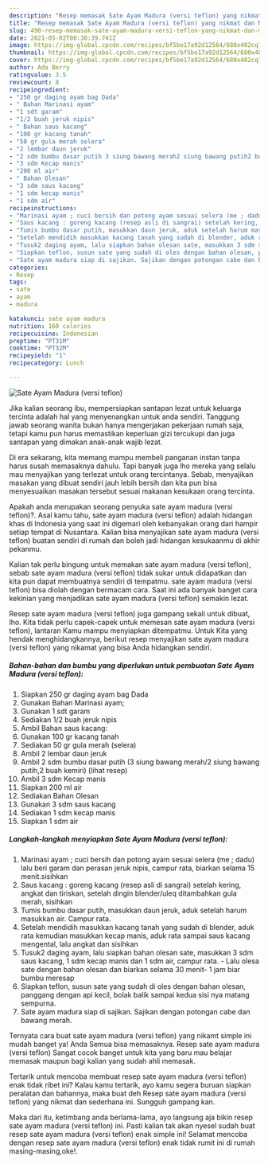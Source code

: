 ```yaml
---
description: "Resep memasak Sate Ayam Madura (versi teflon) yang nikmat dan Mudah Dibuat"
title: "Resep memasak Sate Ayam Madura (versi teflon) yang nikmat dan Mudah Dibuat"
slug: 490-resep-memasak-sate-ayam-madura-versi-teflon-yang-nikmat-dan-mudah-dibuat
date: 2021-05-02T08:30:39.741Z
image: https://img-global.cpcdn.com/recipes/bf5be17a92d12564/680x482cq70/sate-ayam-madura-versi-teflon-foto-resep-utama.jpg
thumbnail: https://img-global.cpcdn.com/recipes/bf5be17a92d12564/680x482cq70/sate-ayam-madura-versi-teflon-foto-resep-utama.jpg
cover: https://img-global.cpcdn.com/recipes/bf5be17a92d12564/680x482cq70/sate-ayam-madura-versi-teflon-foto-resep-utama.jpg
author: Ada Berry
ratingvalue: 3.5
reviewcount: 8
recipeingredient:
- "250 gr daging ayam bag Dada"
- " Bahan Marinasi ayam"
- "1 sdt garam"
- "1/2 buah jeruk nipis"
- " Bahan saus kacang"
- "100 gr kacang tanah"
- "50 gr gula merah selera"
- "2 lembar daun jeruk"
- "2 sdm bumbu dasar putih 3 siung bawang merah2 siung bawang putih2 buah kemiri           lihat resep"
- "3 sdm Kecap manis"
- "200 ml air"
- " Bahan Olesan"
- "3 sdm saus kacang"
- "1 sdm kecap manis"
- "1 sdm air"
recipeinstructions:
- "Marinasi ayam ; cuci bersih dan potong ayam sesuai selera (me ; dadu) lalu beri garam dan perasan jeruk nipis, campur rata, biarkan selama 15 menit.sisihkan"
- "Saus kacang : goreng kacang (resep asli di sangrai) setelah kering, angkat dan tiriskan, setelah dingin blender/uleq ditambahkan gula merah, sisihkan"
- "Tumis bumbu dasar putih, masukkan daun jeruk, aduk setelah harum masukkan air. Campur rata."
- "Setelah mendidih masukkan kacang tanah yang sudah di blender, aduk rata kemudian masukkan kecap manis, aduk rata sampai saus kacang mengental, lalu angkat dan sisihkan"
- "Tusuk2 daging ayam, lalu siapkan bahan olesan sate, masukkan 3 sdm saus kacang, 1 sdm kecap manis dan 1 sdm air, campur rata.  Lalu olesa sate dengan bahan olesan dan biarkan selama 30 menit- 1 jam biar bumbu meresap"
- "Siapkan teflon, susun sate yang sudah di oles dengan bahan olesan, panggang dengan api kecil, bolak balik sampai kedua sisi nya matang sempurna."
- "Sate ayam madura siap di sajikan. Sajikan dengan potongan cabe dan bawang merah."
categories:
- Resep
tags:
- sate
- ayam
- madura

katakunci: sate ayam madura 
nutrition: 160 calories
recipecuisine: Indonesian
preptime: "PT31M"
cooktime: "PT32M"
recipeyield: "1"
recipecategory: Lunch

---
```



![Sate Ayam Madura (versi teflon)](https://img-global.cpcdn.com/recipes/bf5be17a92d12564/680x482cq70/sate-ayam-madura-versi-teflon-foto-resep-utama.jpg)

Jika kalian seorang ibu, mempersiapkan santapan lezat untuk keluarga tercinta adalah hal yang menyenangkan untuk anda sendiri. Tanggung jawab seorang  wanita bukan hanya mengerjakan pekerjaan rumah saja, tetapi kamu pun harus memastikan keperluan gizi tercukupi dan juga santapan yang dimakan anak-anak wajib lezat.

Di era  sekarang, kita memang mampu membeli panganan instan tanpa harus susah memasaknya dahulu. Tapi banyak juga lho mereka yang selalu mau menyajikan yang terlezat untuk orang tercintanya. Sebab, menyajikan masakan yang dibuat sendiri jauh lebih bersih dan kita pun bisa menyesuaikan masakan tersebut sesuai makanan kesukaan orang tercinta. 



Apakah anda merupakan seorang penyuka sate ayam madura (versi teflon)?. Asal kamu tahu, sate ayam madura (versi teflon) adalah hidangan khas di Indonesia yang saat ini digemari oleh kebanyakan orang dari hampir setiap tempat di Nusantara. Kalian bisa menyajikan sate ayam madura (versi teflon) buatan sendiri di rumah dan boleh jadi hidangan kesukaanmu di akhir pekanmu.

Kalian tak perlu bingung untuk memakan sate ayam madura (versi teflon), sebab sate ayam madura (versi teflon) tidak sukar untuk didapatkan dan kita pun dapat membuatnya sendiri di tempatmu. sate ayam madura (versi teflon) bisa diolah dengan bermacam cara. Saat ini ada banyak banget cara kekinian yang menjadikan sate ayam madura (versi teflon) semakin lezat.

Resep sate ayam madura (versi teflon) juga gampang sekali untuk dibuat, lho. Kita tidak perlu capek-capek untuk memesan sate ayam madura (versi teflon), lantaran Kamu mampu menyiapkan ditempatmu. Untuk Kita yang hendak menghidangkannya, berikut resep menyajikan sate ayam madura (versi teflon) yang nikamat yang bisa Anda hidangkan sendiri.

<!--inarticleads1-->

##### Bahan-bahan dan bumbu yang diperlukan untuk pembuatan Sate Ayam Madura (versi teflon):

1. Siapkan 250 gr daging ayam bag Dada
1. Gunakan  Bahan Marinasi ayam;
1. Gunakan 1 sdt garam
1. Sediakan 1/2 buah jeruk nipis
1. Ambil  Bahan saus kacang:
1. Gunakan 100 gr kacang tanah
1. Sediakan 50 gr gula merah (selera)
1. Ambil 2 lembar daun jeruk
1. Ambil 2 sdm bumbu dasar putih (3 siung bawang merah/2 siung bawang putih,2 buah kemiri)           (lihat resep)
1. Ambil 3 sdm Kecap manis
1. Siapkan 200 ml air
1. Sediakan  Bahan Olesan
1. Gunakan 3 sdm saus kacang
1. Sediakan 1 sdm kecap manis
1. Siapkan 1 sdm air




<!--inarticleads2-->

##### Langkah-langkah menyiapkan Sate Ayam Madura (versi teflon):

1. Marinasi ayam ; cuci bersih dan potong ayam sesuai selera (me ; dadu) lalu beri garam dan perasan jeruk nipis, campur rata, biarkan selama 15 menit.sisihkan
1. Saus kacang : goreng kacang (resep asli di sangrai) setelah kering, angkat dan tiriskan, setelah dingin blender/uleq ditambahkan gula merah, sisihkan
1. Tumis bumbu dasar putih, masukkan daun jeruk, aduk setelah harum masukkan air. Campur rata.
1. Setelah mendidih masukkan kacang tanah yang sudah di blender, aduk rata kemudian masukkan kecap manis, aduk rata sampai saus kacang mengental, lalu angkat dan sisihkan
1. Tusuk2 daging ayam, lalu siapkan bahan olesan sate, masukkan 3 sdm saus kacang, 1 sdm kecap manis dan 1 sdm air, campur rata.  - Lalu olesa sate dengan bahan olesan dan biarkan selama 30 menit- 1 jam biar bumbu meresap
1. Siapkan teflon, susun sate yang sudah di oles dengan bahan olesan, panggang dengan api kecil, bolak balik sampai kedua sisi nya matang sempurna.
1. Sate ayam madura siap di sajikan. Sajikan dengan potongan cabe dan bawang merah.




Ternyata cara buat sate ayam madura (versi teflon) yang nikamt simple ini mudah banget ya! Anda Semua bisa memasaknya. Resep sate ayam madura (versi teflon) Sangat cocok banget untuk kita yang baru mau belajar memasak maupun bagi kalian yang sudah ahli memasak.

Tertarik untuk mencoba membuat resep sate ayam madura (versi teflon) enak tidak ribet ini? Kalau kamu tertarik, ayo kamu segera buruan siapkan peralatan dan bahannya, maka buat deh Resep sate ayam madura (versi teflon) yang nikmat dan sederhana ini. Sungguh gampang kan. 

Maka dari itu, ketimbang anda berlama-lama, ayo langsung aja bikin resep sate ayam madura (versi teflon) ini. Pasti kalian tak akan nyesel sudah buat resep sate ayam madura (versi teflon) enak simple ini! Selamat mencoba dengan resep sate ayam madura (versi teflon) enak tidak rumit ini di rumah masing-masing,oke!.


